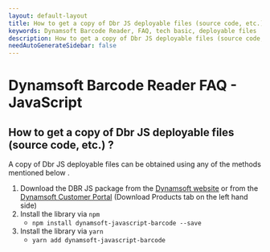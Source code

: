 ```yaml
---
layout: default-layout
title: How to get a copy of Dbr JS deployable files (source code, etc.) ?
keywords: Dynamsoft Barcode Reader, FAQ, tech basic, deployable files
description: How to get a copy of Dbr JS deployable files (source code, etc.) ?
needAutoGenerateSidebar: false
---
```


# Dynamsoft Barcode Reader FAQ - JavaScript

## How to get a copy of Dbr JS deployable files (source code, etc.) ?

A copy of Dbr JS deployable files can be obtained using any of the methods mentioned below .

1. Download the DBR JS package from the [Dynamsoft website](https://www.dynamsoft.com/barcode-reader/downloads) or from the [Dynamsoft Customer Portal](https://www.dynamsoft.com/customer/download) (Download Products tab on the left hand side)
2. Install the library via `npm`
    * `npm install dynamsoft-javascript-barcode --save`
3. Install the library via `yarn`
    * `yarn add dynamsoft-javascript-barcode`
